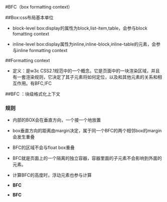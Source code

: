 #BFC（box formatting context）

##Box:css布局基本单位

- block-level box:display的属性为block,list-item,table，会参与block fomatting context

- inline-level box:display属性为inline,inline-block,inline-table的元素，会参与inline formatting context

##Formatting context

- 定义：是w3c CSS2.1规范中的一个概念。它是页面中的一块渲染区域，并且有一套渲染规则，它决定了其子元素将如何定位，以及和其他元素的关系和相互作用。有BFC,IFC

##BFC ：块级格式化上下文

### 规则

- 内部的BOX会在垂直方向，一个接一个地放置
- box垂直方向的距离由margin决定，属于同一个BFC的两个相邻box的margin会发生重叠
- BFC的区域不会与float box重叠
- BFC就是页面上的一个隔离的独立容器，容器里面的子元素不会影响到外面的元素。
- 计算BFC的高度时，浮动元素也参与计算



- **BFC**


- **BFC**
